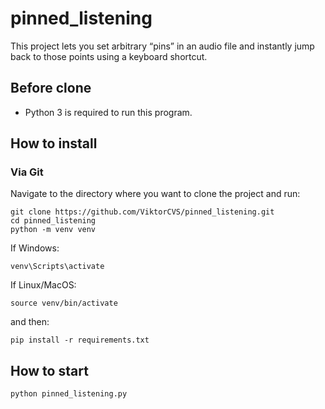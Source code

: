 # pinned_listening
This project lets you set arbitrary “pins” in an audio file and instantly jump back to those points using a keyboard shortcut.

## Before clone
- Python 3 is required to run this program.

## How to install

### Via Git
Navigate to the directory where you want to clone the project and run:

```
git clone https://github.com/ViktorCVS/pinned_listening.git
cd pinned_listening
python -m venv venv
```

If Windows:
```
venv\Scripts\activate
```
If Linux/MacOS:
```
source venv/bin/activate
```

and then:
```
pip install -r requirements.txt
```

## How to start
```
python pinned_listening.py
```
